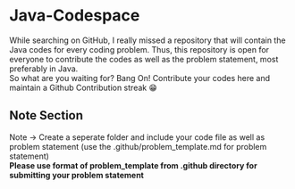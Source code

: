 # Java-Codespace
While searching on GitHub, I really missed a repository that will contain the Java codes for every coding problem.
Thus, this repository is open for everyone to contribute the codes as well as the problem statement, most preferably in Java.
<br>
So what are you waiting for? Bang On! Contribute your codes here and maintain a Github Contribution streak 😁<br>
## Note Section
Note -> Create a seperate folder and include your code file as well as problem statement (use the .github/problem_template.md for problem statement)
<br>
**Please use format of problem_template from .github directory for submitting your problem statement**
